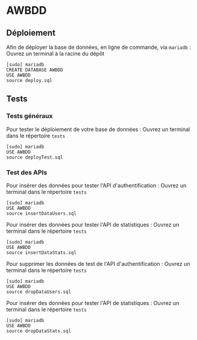 # AWBDD

## Déploiement

Afin de déployer la base de données, en ligne de commande, via `mariadb` :
Ouvrez un terminal à la racine du dépôt

```
[sudo] mariadb
CREATE DATABASE AWBDD
USE AWBDD
source deploy.sql
```

## Tests

### Tests généraux

Pour tester le déploiement de votre base de données :
Ouvrez un terminal dans le répertoire `tests`

```
[sudo] mariadb
USE AWBDD
source deployTest.sql
```


### Test des APIs

Pour insérer des données pour tester l'API d'authentification :
Ouvrez un terminal dans le répertoire `tests`

```
[sudo] mariadb
USE AWBDD
source insertDataUsers.sql
```

Pour insérer des données pour tester l'API de statistiques :
Ouvrez un terminal dans le répertoire `tests`

```
[sudo] mariadb
USE AWBDD
source insertDataStats.sql
```

Pour supprimer les données de test de l'API d'authentification :
Ouvrez un terminal dans le répertoire `tests`

```
[sudo] mariadb
USE AWBDD
source dropDataUsers.sql
```

Pour insérer des données pour tester l'API de statistiques :
Ouvrez un terminal dans le répertoire `tests`

```
[sudo] mariadb
USE AWBDD
source dropDataStats.sql
```
